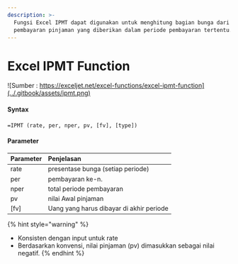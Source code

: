 ```yaml
---
description: >-
  Fungsi Excel IPMT dapat digunakan untuk menghitung bagian bunga dari
  pembayaran pinjaman yang diberikan dalam periode pembayaran tertentu.
---
```


# Excel IPMT Function

![Sumber : https://exceljet.net/excel-functions/excel-ipmt-function](../.gitbook/assets/ipmt.png)



#### Syntax

```text
=IPMT (rate, per, nper, pv, [fv], [type])
```

#### Parameter 

| **Parameter** | **Penjelasan** |
| :--- | :--- |
|  rate | presentase bunga \(setiap periode\) |
| per | pembayaran ke-n. |
| nper | total periode pembayaran |
| pv | nilai Awal pinjaman |
| \[fv\] | Uang yang harus dibayar di akhir periode |

{% hint style="warning" %}
* Konsisten dengan input untuk rate
* Berdasarkan konvensi, nilai pinjaman \(pv\) dimasukkan sebagai nilai negatif.
{% endhint %}

